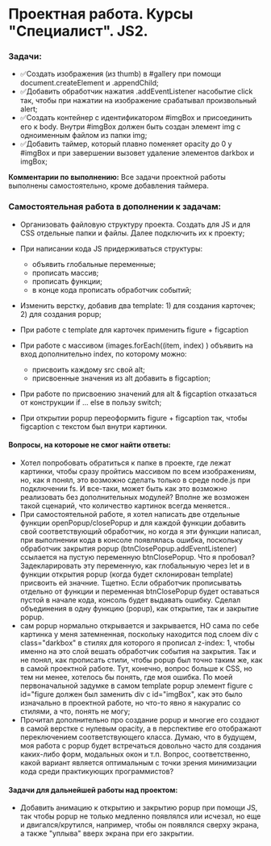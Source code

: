 # Проектная работа. Курсы "Специалист". JS2.

### Задачи:
* :white_check_mark:Создать изображения (из thumb) в #gallery при помощи document.createElement и .appendChild; 
* :white_check_mark:Добавить обработчик нажатия .addEventListener насобытие click так, чтобы при нажатии 
                    на изображение срабатывал произвольный alert;
* :white_check_mark:Создать контейнер с идентификатором #imgBox и присоединить его к body. 
                    Внутри #imgBox должен быть создан элемент img с одноименным файлом из папки img;
* :white_check_mark:Добавить таймер, который плавно поменяет opacity до 0 у #imgBox и при завершении 
                    вызовет удаление элементов darkbox и imgBox;

**Комментарии по выполнению:**
Все задачи проектной работы выполнены самостоятельно, кроме добавления таймера.

### Самостоятельная работа в дополнении к задачам:
* Организовать файловую структуру проекта. Создать для JS и для CSS отдельные папки и файлы. Далее подключить их к проекту;
* При написании кода JS придерживаться структуры: 
  - объявить глобальные переменные;     
  - прописать массив;    
  - прописать функции;    
  - в конце кода прописать обработчик событий;    
  
* Изменить верстку, добавив два template: 1) для создания карточек; 2) для создания popup;
* При работе с template для карточек применить figure + figcaption
* При работе с массивом (images.forEach((item, index) ) объявить на вход дополнительно index, 
  по которому можно: 
  - присвоить каждому src свой alt; 
  - присвоенные значения из alt добавить в figcaption;
* При работе по присвоению значений для alt & figcaption отказаться от конструкции if ... else в пользу switch;
* При открытии popup переоформить figure + figcaption так, чтобы figcaption c текстом был внутри картинки.

#### Вопросы, на котороые не смог найти ответы:

- Хотел попробовать обратиться к папке в проекте, 
  где лежат картинки, чтобы сразу пройтись массивом по всем изображениям,
  но, как я понял, это возможно сделать только в среде node.js при подключении fs.
  И все-таки, может быть как это возможно реализовать без дополнительных модулей? 
  Вполне же возможен такой сценарий, что количество картинок всегда меняется..
- При самостоятельной работе, я хотел написать две отдельные функции openPopup/closePopup
  и для каждой функции добавить свой соответствующий обработчик, но когда я эти функции
  написал, при выполнении кода в консоле появлялась ошибка, поскольку обработчик закрытия popup
  (btnClosePopup.addEventListener) ссылается на пустую переменную btnClosePopup.
  Что я пробовал? Задекларировать эту переменную, как глобальныую через let и в функции открытия
  popup (когда будет склонирован template) присвоить ей значние. Тщетно. Если обработчик прописыватьъ
  отдельно от функции и переменная btnClosePopup будет оставаться пустой в начале кода, консоль будет
  выдавать ошибку. Сделал объединения в одну функцию (popup), как открытие, так и закрытие popup.
- сам popup нормально открывается и закрывается, НО сама по себе картинка у меня затемненная, поскольку
  находится под слоем div c class="darkbox" в стилях для которого я прописал z-index: 1, чтобы именно
  на это слой вешать обработчик события на закрытия. Так и не понял, как прописать стили, чтобы popup был
  точно таким же, как в самой проектной работе. Тут, конечно, вопрос больше к CSS, но тем ни менее, хотелось
  бы понять, где моя ошибка. По моей первоначальной задумке в самом template popup элемент figure c  id="figure
  должен был заменить div c id="imgBox", как это было изначально в проектной работе, но что-то явно я накуралис
  со стилями, а что, понять не могу;
- Прочитал дополнительно про создание popup и многие его создают в самой верстке с нулевым opacity, а в перспективе
  его отображают переключением соответствующего класса. Думаю, что в будущем, моя работа с popup будет
  встречаться довольно часто для создания каких-либо форм, модальных окон и т.п. 
  Вопрос, соответственно, какой вариант является оптимальным с точки зрения минимизации кода среди практикующих
  программистов?
 
 #### Задачи для дальнейшей работы над проектом:
 - Добавить анимацию к открытию и закрытию popup при помощи JS, так чтобы popup не только медленно появлялся или исчезал,
   но еще и двигался/крутился, например, чтобы он появлялся сверху экрана, а также "уплыва" вверх экрана при его
   закрытии.

